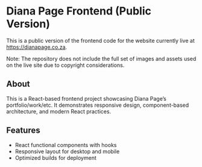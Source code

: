 # Diana Page Frontend (Public Version)

This is a public version of the frontend code for the website currently live at https://dianapage.co.za.

Note: The repository does not include the full set of images and assets used on the live site due to copyright considerations.

## About
This is a React-based frontend project showcasing Diana Page’s portfolio/work/etc. It demonstrates responsive design, component-based architecture, and modern React practices.

## Features

- React functional components with hooks
- Responsive layout for desktop and mobile
- Optimized builds for deployment

